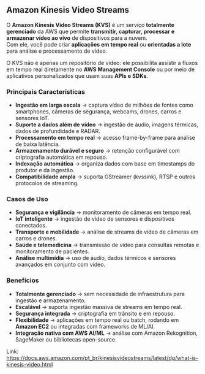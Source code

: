 ##  Amazon Kinesis Video Streams

O **Amazon Kinesis Video Streams (KVS)** é um serviço **totalmente gerenciado** da AWS que permite **transmitir, capturar, processar e armazenar vídeo ao vivo** de dispositivos para a nuvem.  
Com ele, você pode criar **aplicações em tempo real** ou **orientadas a lote** para análise e processamento de vídeo.  

O KVS não é apenas um repositório de vídeo: ele possibilita assistir a fluxos em tempo real diretamente no **AWS Management Console** ou por meio de aplicativos personalizados que usam suas **APIs e SDKs**.  



###  Principais Características
-  **Ingestão em larga escala** → captura vídeo de milhões de fontes como smartphones, câmeras de segurança, webcams, drones, carros e sensores IoT.  
-  **Suporte a dados além de vídeo** → ingestão de áudio, imagens térmicas, dados de profundidade e RADAR.  
-  **Processamento em tempo real** → acesso frame-by-frame para análise de baixa latência.  
-  **Armazenamento durável e seguro** → retenção configurável com criptografia automática em repouso.  
-  **Indexação automática** → organiza dados com base em timestamps do produtor e da ingestão.  
-  **Compatibilidade ampla** → suporta GStreamer (kvssink), RTSP e outros protocolos de streaming.  



###  Casos de Uso
- **Segurança e vigilância** → monitoramento de câmeras em tempo real.  
- **IoT inteligente** → ingestão de vídeo de sensores e dispositivos conectados.  
- **Transporte e mobilidade** → análise de streams de vídeo de câmeras em carros e drones.  
- **Saúde e telemedicina** → transmissão de vídeo para consultas remotas e monitoramento de pacientes.  
- **Análise multimídia** → uso de áudio, dados térmicos e sensores avançados em conjunto com vídeo.  



###  Benefícios
- **Totalmente gerenciado** → sem necessidade de infraestrutura para ingestão e armazenamento.  
- **Escalável** → suporta ingestão massiva de streams em tempo real.  
- **Segurança integrada** → criptografia em trânsito e em repouso.  
- **Flexibilidade** → aplicações em tempo real ou batch, rodando em **Amazon EC2** ou integradas com frameworks de ML/AI.  
- **Integração nativa com AWS AI/ML** → análise com Amazon Rekognition, SageMaker ou bibliotecas open-source.  

Link: https://docs.aws.amazon.com/pt_br/kinesisvideostreams/latest/dg/what-is-kinesis-video.html
